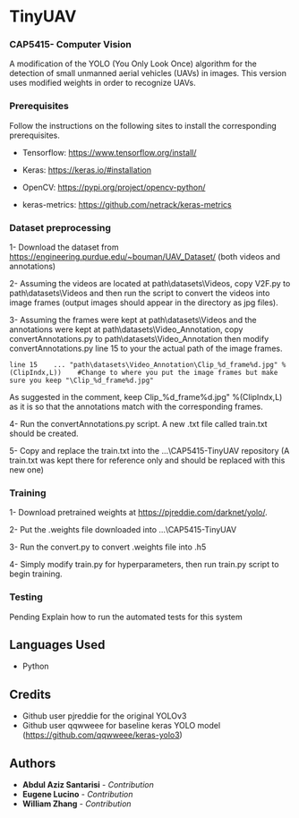 # TinyUAV
### CAP5415- Computer Vision

A modification of the YOLO (You Only Look Once) algorithm for the detection of small unmanned aerial vehicles (UAVs) in images. This version uses modified weights in order to recognize UAVs.


### Prerequisites

Follow the instructions on the following sites to install the corresponding prerequisites.
* Tensorflow: https://www.tensorflow.org/install/
* Keras: https://keras.io/#installation
* OpenCV: https://pypi.org/project/opencv-python/

* keras-metrics: https://github.com/netrack/keras-metrics

### Dataset preprocessing


1- Download the dataset from https://engineering.purdue.edu/~bouman/UAV_Dataset/ (both videos and annotations)

2- Assuming the videos are located at path\datasets\Videos, copy V2F.py to path\datasets\Videos and then run the script to convert the videos into image frames (output images should appear in the directory as jpg files). 

3- Assuming the frames were kept at path\datasets\Videos and the annotations were kept at path\datasets\Video_Annotation, copy convertAnnotations.py to path\datasets\Video_Annotation then modify convertAnnotations.py line 15 to your the actual path of the image frames. 
```
line 15    ... "path\datasets\Video_Annotation\Clip_%d_frame%d.jpg" %(ClipIndx,L))    #Change to where you put the image frames but make sure you keep "\Clip_%d_frame%d.jpg"
```
As suggested in the comment, keep Clip_%d_frame%d.jpg" %(ClipIndx,L) as it is so that the annotations match with the corresponding frames.

4- Run the convertAnnotations.py script. A new .txt file called train.txt should be created.

5- Copy and replace the train.txt into the ...\CAP5415-TinyUAV repository (A train.txt was kept there for reference only and should be replaced with this new one)

### Training
1- Download pretrained weights at https://pjreddie.com/darknet/yolo/.

2- Put the .weights file downloaded into ...\CAP5415-TinyUAV

3- Run the convert.py to convert .weights file into .h5

4- Simply modify train.py for hyperparameters, then run train.py script to begin training.


### Testing 

Pending
Explain how to run the automated tests for this system


## Languages Used

* Python


## Credits

* Github user pjreddie for the original YOLOv3 
* Github user qqwweee for baseline keras YOLO model (https://github.com/qqwweee/keras-yolo3)



## Authors

* **Abdul Aziz Santarisi** - *Contribution*
* **Eugene Lucino** - *Contribution*
* **William Zhang** - *Contribution*
